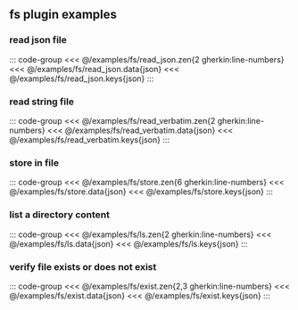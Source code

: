 <!--
SPDX-FileCopyrightText: 2024 Dyne.org foundation

SPDX-License-Identifier: CC-BY-NC-SA-4.0
-->

## fs plugin examples

### read json file
::: code-group
<<< @/examples/fs/read_json.zen{2 gherkin:line-numbers}
<<< @/examples/fs/read_json.data{json}
<<< @/examples/fs/read_json.keys{json}
:::

### read string file
::: code-group
<<< @/examples/fs/read_verbatim.zen{2 gherkin:line-numbers}
<<< @/examples/fs/read_verbatim.data{json}
<<< @/examples/fs/read_verbatim.keys{json}
:::

### store in file
::: code-group
<<< @/examples/fs/store.zen{6 gherkin:line-numbers}
<<< @/examples/fs/store.data{json}
<<< @/examples/fs/store.keys{json}
:::

### list a directory content
::: code-group
<<< @/examples/fs/ls.zen{2 gherkin:line-numbers}
<<< @/examples/fs/ls.data{json}
<<< @/examples/fs/ls.keys{json}
:::

### verify file exists or does not exist
::: code-group
<<< @/examples/fs/exist.zen{2,3 gherkin:line-numbers}
<<< @/examples/fs/exist.data{json}
<<< @/examples/fs/exist.keys{json}
:::
